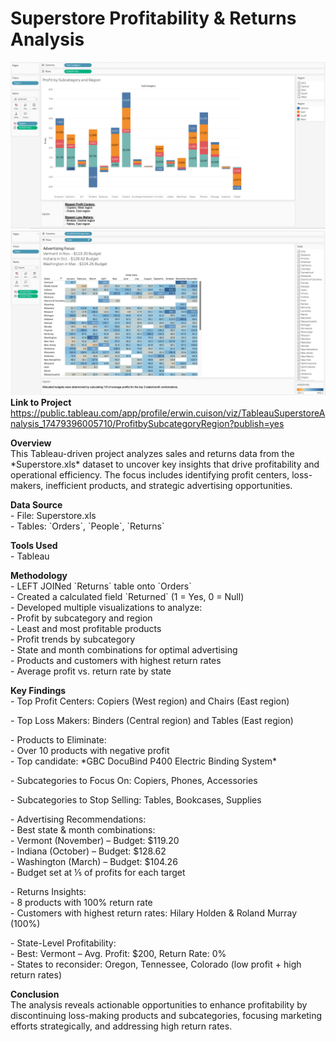 # Superstore Profitability & Returns Analysis
![image alt](https://github.com/ejcuison/TripleTen-Projects/blob/0c2d41ed2839e63fe94e5bec3655fa052a3cedfd/SuperStore%20Profitability%20and%20Returns%20Analysis/Profit%20by%20Subcategory%20and%20Region.png)
![image alt](https://github.com/ejcuison/TripleTen-Projects/blob/79e4b8332a7ffc997ef062f953a352ad6212f9f6/SuperStore%20Profitability%20and%20Returns%20Analysis/Advertising%20Focus.png)
**Link to Project**
https://public.tableau.com/app/profile/erwin.cuison/viz/TableauSuperstoreAnalysis_17479396005710/ProfitbySubcategoryRegion?publish=yes

**Overview**  
This Tableau-driven project analyzes sales and returns data from the \*Superstore.xls\* dataset to uncover key insights that drive profitability and operational efficiency. The focus includes identifying profit centers, loss-makers, inefficient products, and strategic advertising opportunities.

**Data Source**  
\- File: Superstore.xls  
\- Tables: \`Orders\`, \`People\`, \`Returns\`

**Tools Used**  
\- Tableau

**Methodology**  
\- LEFT JOINed \`Returns\` table onto \`Orders\`  
\- Created a calculated field \`Returned\` (1 \= Yes, 0 \= Null)  
\- Developed multiple visualizations to analyze:  
  \- Profit by subcategory and region  
  \- Least and most profitable products  
  \- Profit trends by subcategory  
  \- State and month combinations for optimal advertising  
  \- Products and customers with highest return rates  
  \- Average profit vs. return rate by state

**Key Findings**  
\- Top Profit Centers: Copiers (West region) and Chairs (East region)  
    
\- Top Loss Makers: Binders (Central region) and Tables (East region)

\- Products to Eliminate:  
  \- Over 10 products with negative profit  
  \- Top candidate: \*GBC DocuBind P400 Electric Binding System\*

\- Subcategories to Focus On: Copiers, Phones, Accessories

\- Subcategories to Stop Selling: Tables, Bookcases, Supplies

\- Advertising Recommendations:  
  \- Best state & month combinations:  
    \- Vermont (November) – Budget: $119.20  
    \- Indiana (October) – Budget: $128.62  
    \- Washington (March) – Budget: $104.26  
  \- Budget set at ⅕ of profits for each target

\- Returns Insights:  
  \- 8 products with 100% return rate  
  \- Customers with highest return rates: Hilary Holden & Roland Murray (100%)

\- State-Level Profitability:  
  \- Best: Vermont – Avg. Profit: $200, Return Rate: 0%  
  \- States to reconsider: Oregon, Tennessee, Colorado (low profit \+ high return rates)

**Conclusion**  
The analysis reveals actionable opportunities to enhance profitability by discontinuing loss-making products and subcategories, focusing marketing efforts strategically, and addressing high return rates.

